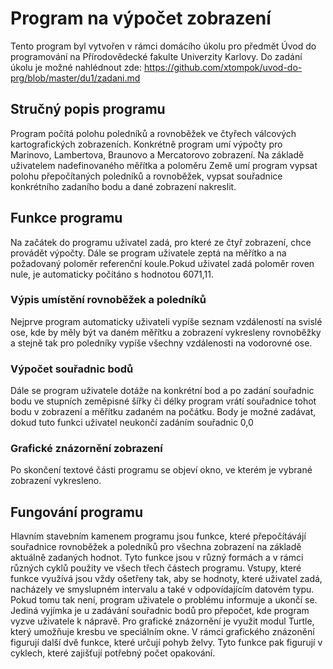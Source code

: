 # Program na výpočet zobrazení
Tento program byl vytvořen v rámci domácího úkolu pro předmět 
Úvod do programování na Přírodovědecké fakulte Univerzity Karlovy.
Do zadání úkolu je možné nahlédnout zde: 
https://github.com/xtompok/uvod-do-prg/blob/master/du1/zadani.md

## Stručný popis programu
Program počítá polohu poledníků a rovnoběžek ve čtyřech válcových 
kartografických zobrazeních. Konkrétně program umí výpočty pro 
Marinovo, Lambertova, Braunovo a Mercatorovo zobrazení. 
Na základě uživatelem nadefinovaného měřítka a poloměru Země 
umí program vypsat polohu přepočítaných poledníků a rovnoběžek, 
vypsat souřadnice konkrétního zadaního bodu a dané zobrazení nakreslit.

## Funkce programu
Na začátek do programu uživatel zadá, pro které ze čtyř zobrazení, 
chce provádět výpočty. Dále se program uživatele zeptá na měřítko 
a na požadovaný poloměr referenční koule.Pokud uživatel zadá poloměr 
roven nule, je automaticky počítáno s hodnotou 6071,11.
### Výpis umístění rovnoběžek a poledníků
Nejprve program automaticky uživateli vypíše seznam vzdáleností na svislé ose, 
kde by měly být va daném měřítku a zobrazení vykresleny rovnoběžky 
a stejně tak pro poledníky vypíše všechny vzdálenosti na vodorovné ose.
### Výpočet souřadnic bodů 
Dále se program uživatele dotáže na konkrétní bod a po zadání souřadnic bodu 
ve stupních zeměpisné šířky či délky program vrátí souřadnice tohot bodu 
v zobrazení a měřítku zadaném na počátku.
Body je možné zadávat, dokud tuto funkci uživatel neukončí zadáním souřadnic 0,0
### Grafické znázornění zobrazení
Po skončení textové části programu se objeví okno, ve kterém je vybrané zobrazení
vykresleno.

## Fungování programu
Hlavním stavebním kamenem programu jsou funkce, které přepočítávájí souřadnice
rovnoběžek a poledníků pro všechna zobrazení na základě aktuálně zadaných hodnot. 
Tyto funkce jsou v různý formách a v rámci různých cyklů použity ve všech třech 
částech programu. 
Vstupy, které funkce využívá jsou vždy ošetřeny tak, aby se hodnoty,
které uživatel zadá, nacházely ve smyslupném intervalu a také v odpovídajícím
datovém typu. Pokud tomu tak není, program uživatele o problému informuje a ukončí se. 
Jediná vyjímka je u zadávání souřadnic bodů pro přepočet, kde program vyzve
uživatele k nápravě.
Pro grafické znázornění je využit modul Turtle, který umožňuje kresbu ve speciálním okne.
V rámci grafického znázonění figurují další dvě funkce, které určují pohyb želvy.
Tyto funkce pak figurují v cyklech, které zajišťují potřebný počet opakování.

